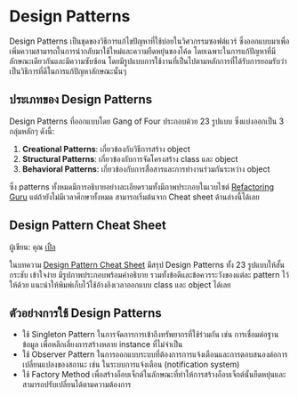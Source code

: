 # Design Patterns
Design Patterns เป็นชุดของวิธีการแก้ไขปัญหาที่ใช้บ่อยในวิศวกรรมซอฟต์แวร์ ซึ่งออกแบบมาเพื่อเพิ่มความสามารถในการนำกลับมาใช้ใหม่และความยืดหยุ่นของโค้ด โดยเฉพาะในการแก้ปัญหาที่มีลักษณะเดียวกันและมีความซับซ้อน โดยมีรูปแบบการใช้งานที่เป็นไปตามหลักการที่ได้รับการยอมรับว่าเป็นวิธีการที่ดีในการแก้ปัญหาลักษณะนั้นๆ

## ประเภทของ Design Patterns
Design Patterns ที่ออกแบบโดย Gang of Four ประกอบด้วย 23 รูปแบบ ซึ่งแบ่งออกเป็น 3 กลุ่มหลักๆ ดังนี้:

1. **Creational Patterns**: เกี่ยวข้องกับวิธีการสร้าง object
2. **Structural Patterns**: เกี่ยวข้องกับการจัดโครงสร้าง class และ object
3. **Behavioral Patterns**: เกี่ยวข้องกับการสื่อสารและการทำงานร่วมกันระหว่าง object

ซึ่ง patterns ทั้งหมดมีการอธิบายอย่างละเอียดรวมทั้งมีภาพประกอบในเวบไซต์ [Refactoring Guru](https://refactoring.guru/design-patterns)
แต่ถ้ายังไม่มีเวลาศึกษาทั้งหมด สามารถเริ่มต้นจาก Cheat sheet ด้านล่างนี้ได้เลย

## Design Pattern Cheat Sheet
ผู้เขียน: คุณ [เปิ้ล](https://medium.com/@rachanee)

ในบทความ [Design Pattern Cheat Sheet](https://medium.com/@rachanee/design-pattern-cheatsheet-8a8ea94e3777) มีสรุป Design Patterns ทั้ง 23 รูปแบบให้สั้นกระชับ เข้าใจง่าย มีรูปภาพประกอบพร้อมคำอธิบาย รวมทั้งข้อดีและข้อควรระวังของแต่ละ pattern ไว้ให้ด้วย แนะนำให้พิมพ์เก็บไว้ใช้อ้างอิงเวลาออกแบบ class และ object ได้เลย

## ตัวอย่างการใช้ Design Patterns
- ใช้ Singleton Pattern ในการจัดการการเข้าถึงทรัพยากรที่ใช้ร่วมกัน เช่น การเชื่อมต่อฐานข้อมูล เพื่อหลีกเลี่ยงการสร้างหลาย instance ที่ไม่จำเป็น
- ใช้ Observer Pattern ในการออกแบบระบบที่ต้องการการแจ้งเตือนและการตอบสนองต่อการเปลี่ยนแปลงของสถานะ เช่น ในระบบการแจ้งเตือน (notification system)
- ใช้ Factory Method เพื่อสร้างอ็อบเจ็กต์ในลักษณะที่ทำให้การสร้างอ็อบเจ็กต์นั้นยืดหยุ่นและสามารถปรับเปลี่ยนได้ตามความต้องการ